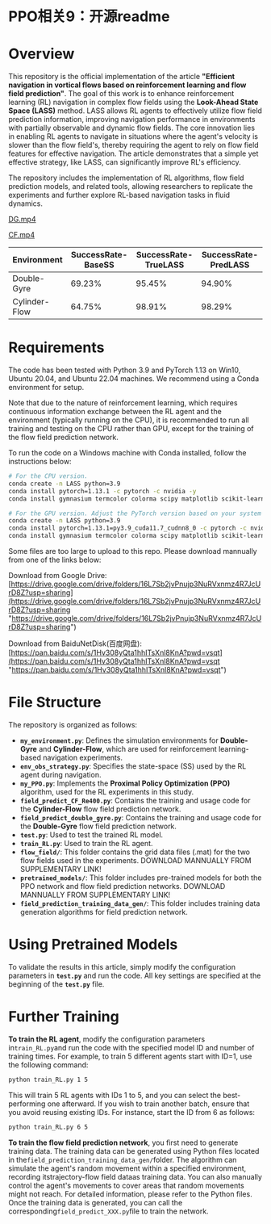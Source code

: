 # PPO相关9：开源readme

# Overview

This repository is the official implementation of the article **"Efficient navigation in vortical flows based on reinforcement learning and flow field prediction"**. The goal of this work is to enhance reinforcement learning (RL) navigation in complex flow fields using the **Look-Ahead State Space (LASS)** method. LASS allows RL agents to effectively utilize flow field prediction information, improving navigation performance in environments with partially observable and dynamic flow fields. The core innovation lies in enabling RL agents to navigate in situations where the agent's velocity is slower than the flow field's, thereby requiring the agent to rely on flow field features for effective navigation. The article demonstrates that a simple yet effective strategy, like LASS, can significantly improve RL's efficiency.

The repository includes the implementation of RL algorithms, flow field prediction models, and related tools, allowing researchers to replicate the experiments and further explore RL-based navigation tasks in fluid dynamics.

[DG.mp4](video/DG_65pxiRDaad.mp4)

[CF.mp4](video/CF_2TfV1hFFnb.mp4)



| Environment    | SuccessRate-BaseSS  | SuccessRate-TrueLASS  | SuccessRate-PredLASS  |
| -------------- | ------------------- | --------------------- | --------------------- |
| Double-Gyre    | 69.23%              | 95.45%                | 94.90%                |
| Cylinder-Flow  | 64.75%              | 98.91%                | 98.29%                |

# Requirements

The code has been tested with Python 3.9 and PyTorch 1.13 on Win10, Ubuntu 20.04, and Ubuntu 22.04 machines. We recommend using a Conda environment for setup.

Note that due to the nature of reinforcement learning, which requires continuous information exchange between the RL agent and the environment (typically running on the CPU), it is recommended to run all training and testing on the CPU rather than GPU, except for the training of the flow field prediction network.

To run the code on a Windows machine with Conda installed, follow the instructions below:

```bash
# For the CPU version.
conda create -n LASS python=3.9
conda install pytorch=1.13.1 -c pytorch -c nvidia -y
conda install gymnasium termcolor colorma scipy matplotlib scikit-learn pandas -y

```


```bash
# For the GPU version. Adjust the PyTorch version based on your system specifications.
conda create -n LASS python=3.9
conda install pytorch=1.13.1=py3.9_cuda11.7_cudnn8_0 -c pytorch -c nvidia -y
conda install gymnasium termcolor colorma scipy matplotlib scikit-learn pandas -y
```


Some files are too large to upload to this repo. Please download mannually from one of the links below:

Download from Google Drive: [https://drive.google.com/drive/folders/16L7Sb2jvPnujp3NuRVxnmz4R7JcUrD8Z?usp=sharing](https://drive.google.com/drive/folders/16L7Sb2jvPnujp3NuRVxnmz4R7JcUrD8Z?usp=sharing "https://drive.google.com/drive/folders/16L7Sb2jvPnujp3NuRVxnmz4R7JcUrD8Z?usp=sharing")

Download from BaiduNetDisk(百度网盘): [https://pan.baidu.com/s/1Hv308yQta1hhITsXnl8KnA?pwd=vsqt](https://pan.baidu.com/s/1Hv308yQta1hhITsXnl8KnA?pwd=vsqt "https://pan.baidu.com/s/1Hv308yQta1hhITsXnl8KnA?pwd=vsqt")



# File Structure

The repository is organized as follows:

- **`my_environment.py`**: Defines the simulation environments for **Double-Gyre** and **Cylinder-Flow**, which are used for reinforcement learning-based navigation experiments.
- **`env_obs_strategy.py`**: Specifies the state-space (SS) used by the RL agent during navigation.
- **`my_PPO.py`**: Implements the **Proximal Policy Optimization (PPO)** algorithm, used for the RL experiments in this study.
- **`field_predict_CF_Re400.py`**: Contains the training and usage code for the **Cylinder-Flow** flow field prediction network.
- **`field_predict_double_gyre.py`**: Contains the training and usage code for the **Double-Gyre** flow field prediction network.
- **`test.py`**: Used to test the trained RL model.
- **`train_RL.py`**: Used to train the RL agent.
- **`flow_field/`**: This folder contains the grid data files (.mat) for the two flow fields used in the experiments. DOWNLOAD MANNUALLY FROM SUPPLEMENTARY LINK!
- **`pretrained_models/`**: This folder includes pre-trained models for both the PPO network and flow field prediction networks. DOWNLOAD MANNUALLY FROM SUPPLEMENTARY LINK!
- **`field_prediction_training_data_gen/`**: This folder includes training data generation algorithms for field prediction network.&#x20;

# Using Pretrained Models

To validate the results in this article, simply modify the configuration parameters in **`test.py`** and run the code. All key settings are specified at the beginning of the **`test.py`** file.

# Further Training

**To train the RL agent**, modify the configuration parameters in`train_RL.py`and run the code with the specified model ID and number of training times. For example, to train 5 different agents start with ID=1, use the following command:

```bash
python train_RL.py 1 5
```


This will train 5 RL agents with IDs 1 to 5, and you can select the best-performing one afterward. If you wish to train another batch, ensure that you avoid reusing existing IDs. For instance, start the ID from 6 as follows:

```bash
python train_RL.py 6 5
```


**To train the flow field prediction network**, you first need to generate training data. The training data can be generated using Python files located in the`field_prediction_training_data_gen/`folder. The algorithm can simulate the agent's random movement within a specified environment, recording itstrajectory-flow field dataas training data. You can also manually control the agent's movements to cover areas that random movements might not reach. For detailed information, please refer to the Python files. Once the training data is generated, you can call the corresponding`field_predict_XXX.py`file to train the network.
